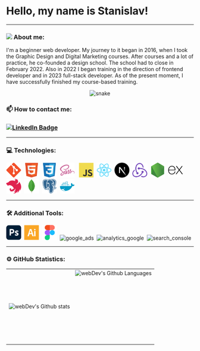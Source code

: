 
# Hello, my name is Stanislav!

---

### <img src="https://user-images.githubusercontent.com/74038190/216649426-0c2ee152-84d8-4707-85c4-27a378d2f78a.gif" width="35px"> About me:

I'm a beginner web developer. My journey to it began in 2016, when I took the Graphic Design and Digital Marketing courses. After courses and a lot of practice, he co-founded a design school. The school had to close in February 2022. Also in 2022 I began training in the direction of frontend developer and in 2023 full-stack developer. As of the present moment, I have successfully finished my course-based training.

<p align="center">
 <img width="600" src="https://user-images.githubusercontent.com/74038190/225813708-98b745f2-7d22-48cf-9150-083f1b00d6c9.gif" alt="snake"/>
</p>

### :mailbox: How to contact me: 
### [![LinkedIn Badge](https://img.shields.io/badge/LinkedIn-0077B5?style=for-the-badge&logo=linkedin&logoColor=white)](https://www.linkedin.com/in/stanislav-shvets/)


---

### 💻 Technologies:

<div>
  <img src="https://github.com/devicons/devicon/blob/master/icons/git/git-original.svg" title="git" alt="git" width="40" height="40"/>&nbsp
  <img src="https://github.com/devicons/devicon/blob/master/icons/html5/html5-original.svg" title="html5" alt="html5" width="40" height="40"/>&nbsp
  <img src="https://github.com/devicons/devicon/blob/master/icons/css3/css3-original.svg" title="css" alt="css" width="40" height="40"/>&nbsp
  <img src="https://github.com/devicons/devicon/blob/master/icons/sass/sass-original.svg" title="sass/scss" alt="sass/scss" width="40" height="40"/>&nbsp;&nbsp
  <img src="https://github.com/devicons/devicon/blob/master/icons/javascript/javascript-original.svg" title="javascript" alt="javascript" width="40" height="40"/>&nbsp
  <img src="https://github.com/devicons/devicon/blob/master/icons/react/react-original.svg" title="reactjs" alt="reactjs" width="40" height="40"/>&nbsp
  <img src="https://github.com/devicons/devicon/blob/master/icons/nextjs/nextjs-original.svg" title="nextjs" alt="nextjs" width="40" height="40"/>&nbsp
  <img src="https://github.com/devicons/devicon/blob/master/icons/redux/redux-original.svg" title="redux" alt="redux" width="40" height="40"/>&nbsp
  <img src="https://github.com/devicons/devicon/blob/master/icons/nodejs/nodejs-original.svg" title="nodejs" alt="nodejs" width="40" height="40"/>&nbsp
  <img src="https://github.com/devicons/devicon/blob/master/icons/express/express-original.svg" title="express" alt="express" width="40" height="40"/>&nbsp
  <img src="https://github.com/devicons/devicon/blob/master/icons/nestjs/nestjs-plain.svg" title="nestjs" alt="nestjs" width="40" height="40"/>&nbsp
  <img src="https://github.com/devicons/devicon/blob/master/icons/mongodb/mongodb-original.svg" title="mongodb" alt="mongodb" width="40" height="40"/>&nbsp
  <img src="https://github.com/devicons/devicon/blob/master/icons/postgresql/postgresql-plain.svg" title="postgresql" alt="postgresql" width="40" height="40"/>&nbsp
  <img src="https://github.com/devicons/devicon/blob/master/icons/docker/docker-plain.svg" title="docker" alt="docker" width="40" height="40"/>&nbsp

</div>

---

### 🛠 Additional Tools:

<div>
  <img src="https://github.com/devicons/devicon/blob/master/icons/photoshop/photoshop-plain.svg" title="photoshop" alt="photoshop" width="40" height="40"/>&nbsp
  <img src="https://github.com/devicons/devicon/blob/master/icons/illustrator/illustrator-plain.svg" title="illustrator" alt="illustrator" width="40" height="40"/>&nbsp
  <img src="https://github.com/devicons/devicon/blob/master/icons/figma/figma-original.svg" title="figma" alt="figma" width="40" height="40"/>&nbsp
  <img src="https://cdn4.iconfinder.com/data/icons/logos-brands-7/512/google_ads-512.png" title="google_ads" alt="google_ads" width="40" height="40"/>&nbsp
  <img src="https://cdn4.iconfinder.com/data/icons/social-media-logos-6/512/108-analytics_google_analytics_google-512.png" title="analytics_google" alt="analytics_google" width="40" height="40"/>&nbsp
  <img src="https://cdn.worldvectorlogo.com/logos/google-search-console.svg" title="search_console" alt="search_console" width="40" height="40"/>&nbsp
</div>

---

### ⚙️ GitHub Statistics:

<table>
  <tr>
    <td>
      <img align="left" src="https://github-readme-streak-stats.herokuapp.com?user=stanislavshvets&theme=dark&background=000000" alt="webDev's Github stats" />
    </td>
    <td>
      <img height="195px" align="right" alt="webDev's Github Languages" src="https://github-readme-stats-sigma-five.vercel.app/api/top-langs/?username=stanislavshvets&layout=compact&theme=vision-friendly-dark" />
    </td>
  </tr>
</table>
